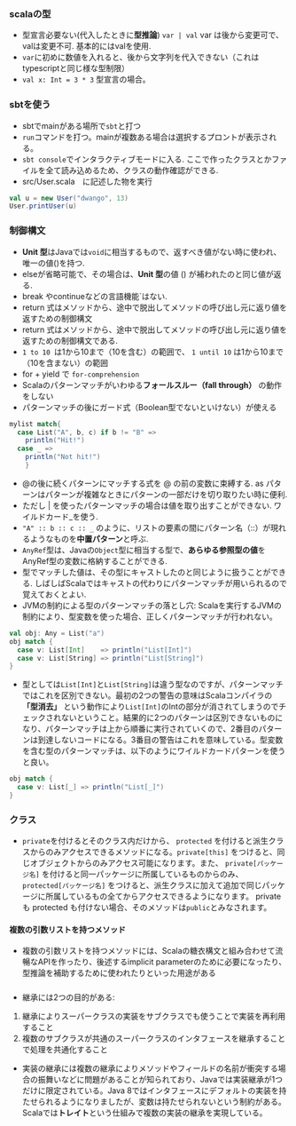### scalaの型
- 型宣言必要ない(代入したときに**型推論**) `var | val` var は後から変更可で、valは変更不可. 基本的にはvalを使用.
- `var`に初めに数値を入れると、後から文字列を代入できない（これはtypescriptと同じ様な型制限）
- `val x: Int = 3 * 3` 型宣言の場合。
### sbtを使う
- sbtでmainがある場所で`sbt`と打つ
- `run`コマンドを打つ。mainが複数ある場合は選択するプロントが表示される。
- `sbt console`でインタラクティブモードに入る. ここで作ったクラスとかファイルを全て読み込めるため、クラスの動作確認ができる.
- src/User.scala　に記述した物を実行
```scala
val u = new User("dwango", 13)
User.printUser(u)
```
### 制御構文
- **Unit 型**はJavaでは`void`に相当するもので、返すべき値がない時に使われ、唯一の値()を持つ.
- elseが省略可能で、その場合は、**Unit 型**の値 () が補われたのと同じ値が返る.
- break やcontinueなどの言語機能`はない.
- return 式はメソッドから、途中で脱出してメソッドの呼び出し元に返り値を返すための制御構文
- return 式はメソッドから、途中で脱出してメソッドの呼び出し元に返り値を返すための制御構文である.
- `1 to 10 `は1から10まで（10を含む）の範囲で、 `1 until 10` は1から10まで（10を含まない）の範囲
- for + yield で `for-comprehension`
- Scalaのパターンマッチがいわゆる**フォールスルー（fall through）** の動作をしない
- パターンマッチの後にガード式（Boolean型でないといけない）が使える
```scala
mylist match{
  case List("A", b, c) if b != "B" =>
    println("Hit!")
  case _ =>
    println("Not hit!")
    }
```
- @の後に続くパターンにマッチする式を @ の前の変数に束縛する. as パターンはパターンが複雑なときにパターンの一部だけを切り取りたい時に便利.
- ただし | を使ったパターンマッチの場合は値を取り出すことができない. ワイルドカード_を使う.
- `"A" :: b :: c :: _` のように、リストの要素の間にパターン名（::）が現れるようなものを**中置パターン**と呼ぶ.
- `AnyRef`型は、Javaの`Object`型に相当する型で、**あらゆる参照型の値**をAnyRef型の変数に格納することができる.
- 型でマッチした値は、その型にキャストしたのと同じように扱うことができる. しばしばScalaではキャストの代わりにパターンマッチが用いられるので覚えておくとよい.
- JVMの制約による型のパターンマッチの落とし穴: Scalaを実行するJVMの制約により、型変数を使った場合、正しくパターンマッチが行われない。
```scala
val obj: Any = List("a")
obj match {
  case v: List[Int]    => println("List[Int]")
  case v: List[String] => println("List[String]")
}
```
- 型としては`List[Int]`と`List[String]`は違う型なのですが、パターンマッチではこれを区別できない。最初の2つの警告の意味はScalaコンパイラの **「型消去」** という動作により`List[Int]`のIntの部分が消されてしまうのでチェックされないということ。結果的に2つのパターンは区別できないものになり、パターンマッチは上から順番に実行されていくので、2番目のパターンは到達しないコードになる。3番目の警告はこれを意味している。型変数を含む型のパターンマッチは、以下のようにワイルドカードパターンを使うと良い。
```scala
obj match {
  case v: List[_] => println("List[_]")
}
```
### クラス
- `private`を付けるとそのクラス内だけから、 `protected` を付けると派生クラスからのみアクセスできるメソッドになる。`private[this]` をつけると、同じオブジェクトからのみアクセス可能になります。また、 `private[パッケージ名]` を付けると同一パッケージに所属しているものからのみ、 `protected[パッケージ名]` をつけると、派生クラスに加えて追加で同じパッケージに所属しているもの全てからアクセスできるようになります。 private も protected も付けない場合、そのメソッドは`public`とみなされます。
#### 複数の引数リストを持つメソッド
- 複数の引数リストを持つメソッドには、Scalaの糖衣構文と組み合わせて流暢なAPIを作ったり、後述するimplicit parameterのために必要になったり、型推論を補助するために使われたりといった用途がある
#####
- 継承には2つの目的がある:
 1. 継承によりスーパークラスの実装をサブクラスでも使うことで実装を再利用すること
 2. 複数のサブクラスが共通のスーパークラスのインタフェースを継承することで処理を共通化すること
- 実装の継承には複数の継承によりメソッドやフィールドの名前が衝突する場合の振舞いなどに問題があることが知られており、Javaでは実装継承が1つだけに限定されている。Java 8ではインタフェースにデフォルトの実装を持たせられるようになりましたが、変数は持たせられないという制約がある。Scalaでは**トレイト**という仕組みで複数の実装の継承を実現している。
